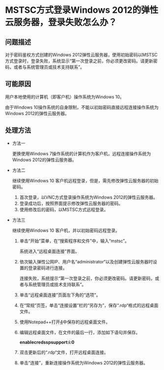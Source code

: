 # MSTSC方式登录Windows 2012的弹性云服务器，登录失败怎么办？<a name="ZH-CN_TOPIC_0050723430"></a>

## 问题描述<a name="section28106649154227"></a>

对于密码鉴权方式创建的Windows 2012弹性云服务器，使用初始密码以MSTSC方式登录时，登录失败，系统显示“第一次登录之前，你必须更改密码。请更新密码，或者与系统管理员或技术支持联系”。

## 可能原因<a name="section52824358154234"></a>

用户本地使用的计算机（即客户机）操作系统为Windows 10。

由于Windows 10操作系统的自身限制，不能以初始密码直接远程连接操作系统为Windows 2012的弹性云服务器。

## 处理方法<a name="section25476006154240"></a>

-   方法一

    更换使用Windows 7操作系统的计算机作为客户机，远程连接操作系统为Windows 2012的弹性云服务器。


-   方法二

    继续使用Windows 10 客户机远程登录，但是，需先修改弹性云服务器的初始密码。

    1.  首次登录，以VNC方式登录操作系统为Windows 2012的弹性云服务器。
    2.  登录成功后，按照界面提示修改弹性云服务器的密码。
    3.  使用修改后的密码，以MSTSC方式远程登录。


-   方法三

    继续使用Windows 10 客户机，并以初始密码远程登录。

    1.  单击“开始”菜单，在“搜索程序和文件”中，输入“mstsc”。

        系统进入“远程桌面连接”界面。

    2.  依次输入弹性公网IP、用户名“administrator“以及创建弹性云服务器时设置的登录密码进行连接。

        连接失败，系统提示“第一次登录之前，你必须更改密码。请更新密码，或者与系统管理员或技术支持联系”。

    3.  单击“远程桌面连接”页面左下角的“选项”。
    4.  <a name="li14314828161239"></a>在“常规”页签，单击“连接设置”栏的“另存为”，保存“.rdp“格式的远程桌面文件。
    5.  使用Notepad++打开[4](#li14314828161239)中保存的远程桌面文件。
    6.  编辑远程桌面文件，在文件的最后一行，添加如下语句并保存。

        **enablecredsspsupport:i:0**

    7.  双击更新后的“.rdp“文件，打开远程桌面连接。
    8.  单击“连接”，重新连接操作系统为Windows 2012的弹性云服务器。


